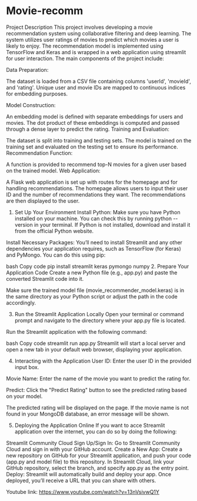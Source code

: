 # Movie-recomm
Project Description
This project involves developing a movie recommendation system using collaborative filtering and deep learning. The system utilizes user ratings of movies to predict which movies a user is likely to enjoy. The recommendation model is implemented using TensorFlow and Keras and is wrapped in a web application using streamlit for user interaction. The main components of the project include:

Data Preparation:

The dataset is loaded from a CSV file containing columns 'userId', 'movieId', and 'rating'.
Unique user and movie IDs are mapped to continuous indices for embedding purposes.

Model Construction:

An embedding model is defined with separate embeddings for users and movies.
The dot product of these embeddings is computed and passed through a dense layer to predict the rating.
Training and Evaluation:

The dataset is split into training and testing sets.
The model is trained on the training set and evaluated on the testing set to ensure its performance.
Recommendation Function:

A function is provided to recommend top-N movies for a given user based on the trained model.
Web Application:

A Flask web application is set up with routes for the homepage and for handling recommendations.
The homepage allows users to input their user ID and the number of recommendations they want.
The recommendations are then displayed to the user.
1. Set Up Your Environment
Install Python: Make sure you have Python installed on your machine. You can check this by running python --version in your terminal. If Python is not installed, download and install it from the official Python website.

Install Necessary Packages: You’ll need to install Streamlit and any other dependencies your application requires, such as TensorFlow (for Keras) and PyMongo. You can do this using pip:

bash
Copy code
pip install streamlit keras pymongo numpy
2. Prepare Your Application Code
Create a new Python file (e.g., app.py) and paste the converted Streamlit code into it.

Make sure the trained model file (movie_recommender_model.keras) is in the same directory as your Python script or adjust the path in the code accordingly.

3. Run the Streamlit Application Locally
Open your terminal or command prompt and navigate to the directory where your app.py file is located.

Run the Streamlit application with the following command:

bash
Copy code
streamlit run app.py
Streamlit will start a local server and open a new tab in your default web browser, displaying your application.

4. Interacting with the Application
User ID: Enter the user ID in the provided input box.

Movie Name: Enter the name of the movie you want to predict the rating for.

Predict: Click the "Predict Rating" button to see the predicted rating based on your model.

The predicted rating will be displayed on the page. If the movie name is not found in your MongoDB database, an error message will be shown.

5. Deploying the Application Online
If you want to acce Streamlit application  over the internet, you can do so by doing the following:

 Streamlit Community Cloud
Sign Up/Sign In: Go to Streamlit Community Cloud and sign in with your GitHub account.
Create a New App:
Create a new repository on GitHub for your Streamlit application, and push your code (app.py and model file) to this repository.
In Streamlit Cloud, link your GitHub repository, select the branch, and specify app.py as the entry point.
Deploy: Streamlit will automatically build and deploy your app. Once deployed, you’ll receive a URL that you can share with others.



Youtube link: https://www.youtube.com/watch?v=13nVsivwQ1Y
